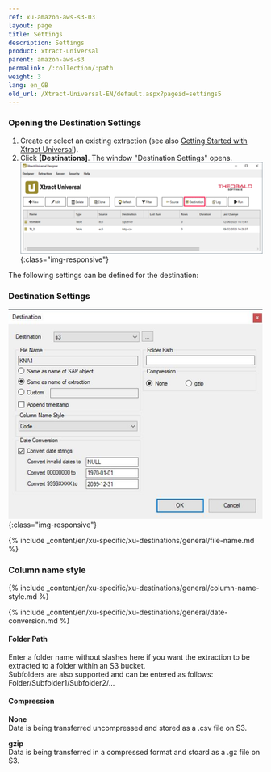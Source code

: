 ```yaml
---
ref: xu-amazon-aws-s3-03
layout: page
title: Settings
description: Settings
product: xtract-universal
parent: amazon-aws-s3
permalink: /:collection/:path
weight: 3
lang: en_GB
old_url: /Xtract-Universal-EN/default.aspx?pageid=settings5
---
```


### Opening the Destination Settings
1. Create or select an existing extraction (see also [Getting Started with Xtract Universal](../../getting-started/define-a-table-extraction)).
2. Click **[Destinations]**. The window "Destination Settings" opens.
![Destination-settings](/img/content/xu/xu_designer_destination.png){:class="img-responsive"}

The following settings can be defined for the destination:  

### Destination Settings

![XU_S3_DestinationEinstellungen](/img/content/XU_S3_DestinationEinstellungen.png){:class="img-responsive"}

{% include _content/en/xu-specific/xu-destinations/general/file-name.md %}

### Column name style
{% include _content/en/xu-specific/xu-destinations/general/column-name-style.md %}

{% include _content/en/xu-specific/xu-destinations/general/date-conversion.md %}

#### Folder Path

Enter a folder name without slashes here if you want the extraction to be extracted to a folder within an S3 bucket.<br>
Subfolders are also supported and can be entered as follows: Folder/Subfolder1/Subfolder2/...

#### Compression

**None**<br>
Data is being transferred uncompressed and stored as a .csv file on S3.

**gzip**<br>
Data is being transferred in a compressed format and stoard as a .gz file on S3.